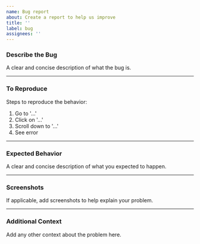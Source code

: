 ```yaml
---
name: Bug report
about: Create a report to help us improve
title: ''
label: bug
assignees: ''
---
```


### Describe the Bug

A clear and concise description of what the bug is.

<hr>

### To Reproduce

Steps to reproduce the behavior:

1. Go to '...'
2. Click on '...'
3. Scroll down to '...'
4. See error

<hr>

### Expected Behavior

A clear and concise description of what you expected to happen.

<hr>

### Screenshots

If applicable, add screenshots to help explain your problem.

<hr>

### Additional Context

Add any other context about the problem here.
